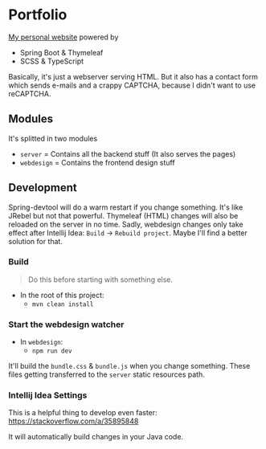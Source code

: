 # Portfolio

[My personal website](https://ketrwu.de) powered by
* Spring Boot & Thymeleaf
* SCSS & TypeScript

Basically, it's just a webserver serving HTML. But it also has a contact form which sends e-mails and a crappy CAPTCHA, because I didn't want to use reCAPTCHA.

## Modules
It's splitted in two modules
* `server` = Contains all the backend stuff (It also serves the pages)
* `webdesign` = Contains the frontend design stuff

## Development
Spring-devtool will do a warm restart if you change something. It's like JRebel but not that powerful.
Thymeleaf (HTML) changes will also be reloaded on the server in no time.
Sadly, webdesign changes only take effect after Intellij Idea: `Build` -> `Rebuild project`. Maybe I'll find a better solution for that.

### Build
> Do this before starting with something else.

* In the root of this project:
    * `mvn clean install`

### Start the webdesign watcher
* In `webdesign`:
    * `npm run dev`

It'll build the `bundle.css` & `bundle.js` when you change something. 
These files getting transferred to the `server` static resources path.

### Intellij Idea Settings
This is a helpful thing to develop even faster: https://stackoverflow.com/a/35895848

It will automatically build changes in your Java code.

